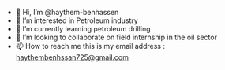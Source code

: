 - 👋 Hi, I’m @haythem-benhassen
- 👀 I’m interested in Petroleum industry
- 🌱 I’m currently learning petroleum drilling
- 💞️ I’m looking to collaborate on field internship in the oil sector
- 📫 How to reach me this is my email address : haythembenhssan725@gmail.com

<!---
haythem-benhassen/haythem-benhassen is a ✨ special ✨ repository because its `README.md` (this file) appears on your GitHub profile.
You can click the Preview link to take a look at your changes.
--->
